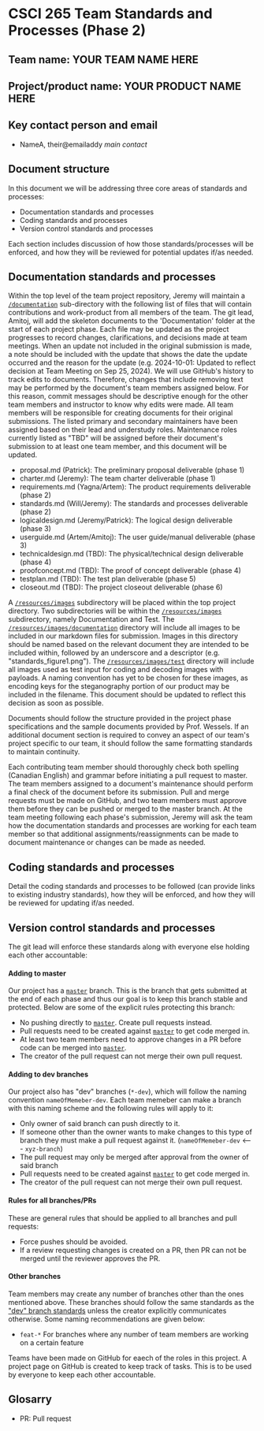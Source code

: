 
# CSCI 265 Team Standards and Processes (Phase 2)

## Team name: YOUR TEAM NAME HERE

## Project/product name: YOUR PRODUCT NAME HERE

## Key contact person and email

 - NameA, their@emailaddy *main contact*

## Document structure

In this document we will be addressing three core areas of standards and processes:
 - Documentation standards and processes
 - Coding standards and processes
 - Version control standards and processes

Each section includes discussion of how those standards/processes will be enforced, and how they will be reviewed for potential updates if/as needed.

## Documentation standards and processes

Within the top level of the team project repository, Jeremy will maintain a [`/documentation`](../documentation) sub-directory with the following list of files that will contain contributions and work-product from all members of the team. The git lead, Amitoj, will add the skeleton documents to the 'Documentation' folder at the start of each project phase. Each file may be updated as the project progresses to record changes, clarifications, and decisions made at team meetings. When an update not included in the original submission is made, a note should be included with the update that shows the date the update occurred and the reason for the update (e.g. 2024-10-01: Updated to reflect decision at Team Meeting on Sep 25, 2024). We will use GitHub's history to track edits to documents. Therefore, changes that include removing text may be performed by the document's team members assigned below. For this reason, commit messages should be descriptive enough for the other team members and instructor to know why edits were made. All team members will be responsible for creating documents for their original submissions. The listed primary and secondary maintainers have been assigned based on their lead and understudy roles. Maintenance roles currently listed as "TBD" will be assigned before their document's submission to at least one team member, and this document will be updated.

- proposal.md (Patrick): The preliminary proposal deliverable (phase 1)
- charter.md (Jeremy): The team charter deliverable (phase 1)
- requirements.md (Yagna/Artem): The product requirements deliverable (phase 2)
- standards.md (Will/Jeremy): The standards and processes deliverable (phase 2)
- logicaldesign.md (Jeremy/Patrick): The logical design deliverable (phase 3)
- userguide.md (Artem/Amitoj): The user guide/manual deliverable (phase 3)
- technicaldesign.md (TBD): The physical/technical design deliverable (phase 4)
- proofconcept.md (TBD): The proof of concept deliverable (phase 4)
- testplan.md (TBD): The test plan deliverable (phase 5)
- closeout.md (TBD): The project closeout deliverable (phase 6)

A [`/resources/images`](../resources/images) subdirectory will be placed within the top project directory. Two subdirectories will be within the [`/resources/images`](../resources/images) subdirectory, namely Documentation and Test. The [`/resources/images/documentation`](../resources/images/documentation) directory will include all images to be included in our markdown files for submission. Images in this directory should be named based on the relevant document they are intended to be included within, followed by an underscore and a descriptor (e.g. "standards_figure1.png"). The [`/resources/images/test`](../resources/images/test) directory will include all images used as test input for coding and decoding images with payloads. A naming convention has yet to be chosen for these images, as encoding keys for the steganography portion of our product may be included in the filename. This document should be updated to reflect this decision as soon as possible.

Documents should follow the structure provided in the project phase specifications and the sample documents provided by Prof. Wessels. If an additional document section is required to convey an aspect of our team's project specific to our team, it should follow the same formatting standards to maintain continuity.

Each contributing team member should thoroughly check both spelling (Canadian English) and grammar before initiating a pull request to master. The team members assigned to a document's maintenance should perform a final check of the document before its submission. Pull and merge requests must be made on GitHub, and two team members must approve them before they can be pushed or merged to the master branch. At the team meeting following each phase's submission, Jeremy will ask the team how the documentation standards and processes are working for each team member so that additional assignments/reassignments can be made to document maintenance or changes can be made as needed.

## Coding standards and processes

Detail the coding standards and processes to be followed (can provide links to existing industry standards), how they will be enforced, and how they will be reviewed for updating if/as needed.

## Version control standards and processes

The git lead will enforce these standards along with everyone else holding each other accountable:

#### Adding to master

Our project has a [`master`](https://github.com/csci265-team/project/tree/master) branch. 
This is the branch that gets submitted at the end of each phase and thus our goal is to keep this branch stable and protected.
Below are some of the explicit rules protecting this branch:

- No pushing directly to [`master`](https://github.com/csci265-team/project/tree/master). Create pull requests instead.
- Pull requests need to be created against [`master`](https://github.com/csci265-team/project/tree/master) to get code merged in.
- At least two team members need to approve changes in a PR before code can be merged into [`master`](https://github.com/csci265-team/project/tree/master).
- The creator of the pull request can not merge their own pull request.

#### Adding to dev branches

Our project also has "dev" branches (`*-dev`), which will follow the naming convention `nameOfMemeber-dev`.
Each team memeber can make a branch with this naming scheme and the following rules will apply to it:

- Only owner of said branch can push directly to it.
- If someone other than the owner wants to make changes to this type of branch they must make a pull request against it. (`nameOfMemeber-dev` <--- `xyz-branch`)
- The pull request may only be merged after approval from the owner of said branch
- Pull requests need to be created against [`master`](https://github.com/csci265-team/project/tree/master) to get code merged in.
- The creator of the pull request can not merge their own pull request.

#### Rules for all branches/PRs
These are general rules that should be applied to all branches and pull requests:

- Force pushes should be avoided.
- If a review requesting changes is created on a PR, then PR can not be merged until the reviewer approves the PR.

#### Other branches

Team members may create any number of branches other than the ones mentioned above.
These branches should follow the same standards as the ["dev" branch standards](#adding-to-dev-branches) unless the creator explicitly communicates otherwise.
Some naming recommendations are given below:
- `feat-*` For branches where any number of team members are working on a certain feature


Teams have been made on GitHub for eaech of the roles in this project.
A project page on GitHub is created to keep track of tasks. This is to be used by everyone to keep each other accountable.

## Glosarry

- PR: Pull request
